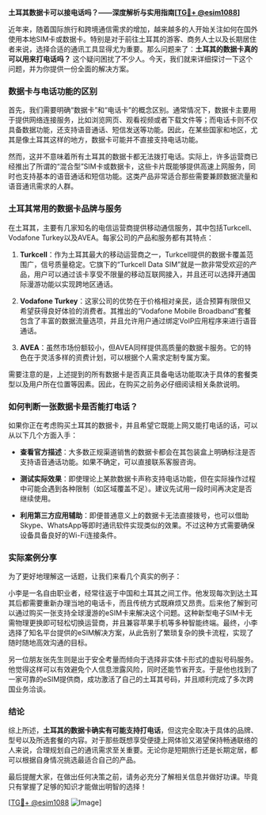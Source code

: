 **土耳其数据卡可以接电话吗？——深度解析与实用指南[[TG💪+ @esim1088](https://t.me/s/esim1088)]**

近年来，随着国际旅行和跨境通信需求的增加，越来越多的人开始关注如何在国外使用本地SIM卡或数据卡。特别是对于前往土耳其的游客、商务人士以及长期居住者来说，选择合适的通讯工具显得尤为重要。那么问题来了：**土耳其的数据卡真的可以用来打电话吗？** 这个疑问困扰了不少人。今天，我们就来详细探讨一下这个问题，并为你提供一份全面的解决方案。

### 数据卡与电话功能的区别

首先，我们需要明确“数据卡”和“电话卡”的概念区别。通常情况下，数据卡主要用于提供网络连接服务，比如浏览网页、观看视频或者下载文件等；而电话卡则不仅具备数据功能，还支持语音通话、短信发送等功能。因此，在某些国家和地区，尤其是像土耳其这样的地方，数据卡可能并不直接支持电话功能。

然而，这并不意味着所有土耳其的数据卡都无法拨打电话。实际上，许多运营商已经推出了所谓的“混合型”SIM卡或数据卡，这些卡片既能够提供高速上网服务，同时也支持基本的语音通话和短信功能。这类产品非常适合那些需要兼顾数据流量和语音通讯需求的人群。

### 土耳其常用的数据卡品牌与服务

在土耳其，主要有几家知名的电信运营商提供移动通信服务，其中包括Turkcell、Vodafone Turkey以及AVEA。每家公司的产品和服务都有其特点：

1. **Turkcell**：作为土耳其最大的移动运营商之一，Turkcell提供的数据卡覆盖范围广，信号质量稳定。它旗下的“Turkcell Data SIM”就是一款非常受欢迎的产品，用户可以通过该卡享受不限量的移动互联网接入，并且还可以选择开通国际漫游功能以实现跨地区通话。
   
2. **Vodafone Turkey**：这家公司的优势在于价格相对亲民，适合预算有限但又希望获得良好体验的消费者。其推出的“Vodafone Mobile Broadband”套餐包含了丰富的数据流量选项，并且允许用户通过绑定VoIP应用程序来进行语音通话。

3. **AVEA**：虽然市场份额较小，但AVEA同样提供高质量的数据卡服务。它的特色在于灵活多样的资费计划，可以根据个人需求定制专属方案。

需要注意的是，上述提到的所有数据卡是否真正具备电话功能取决于具体的套餐类型以及用户所在位置等因素。因此，在购买之前务必仔细阅读相关条款说明。

### 如何判断一张数据卡是否能打电话？

如果你正在考虑购买土耳其的数据卡，并且希望它既能上网又能打电话的话，可以从以下几个方面入手：

- **查看官方描述**：大多数正规渠道销售的数据卡都会在其包装盒上明确标注是否支持语音通话功能。如果不确定，可以直接联系客服咨询。
  
- **测试实际效果**：即使理论上某款数据卡声称支持电话功能，但在实际操作过程中可能会遇到各种限制（如区域覆盖不足）。建议先试用一段时间再决定是否继续使用。

- **利用第三方应用辅助**：即便普通意义上的数据卡无法直接拨号，也可以借助Skype、WhatsApp等即时通讯软件实现类似的效果。不过这种方式需要确保设备具备良好的Wi-Fi连接条件。

### 实际案例分享

为了更好地理解这一话题，让我们来看几个真实的例子：

小李是一名自由职业者，经常往返于中国和土耳其之间工作。他发现每次到达土耳其后都需要重新办理当地的电话卡，而且传统方式既麻烦又昂贵。后来他了解到可以通过购买一张支持全球漫游的eSIM卡来解决这个问题。这种新型电子SIM卡无需物理更换即可轻松切换运营商，并且兼容苹果手机等多种智能终端。最终，小李选择了知名平台提供的eSIM解决方案，从此告别了繁琐复杂的换卡流程，实现了随时随地高效沟通的目标。

另一位朋友张先生则是出于安全考量而倾向于选择非实体卡形式的虚拟号码服务。他觉得这样可以有效避免个人信息泄露风险，同时还能节省开支。于是他也找到了一家可靠的eSIM提供商，成功激活了自己的土耳其号码，并且顺利完成了多次跨国业务洽谈。

### 结论

综上所述，**土耳其的数据卡确实有可能支持打电话**，但这完全取决于具体的品牌、型号以及所选套餐的内容。对于那些既想享受便捷上网体验又渴望保持畅通联络的人来说，合理规划自己的通讯需求至关重要。无论你是短期旅行还是长期定居，都可以根据自身情况挑选最适合自己的产品。

最后提醒大家，在做出任何决策之前，请务必充分了解相关信息并做好功课。毕竟只有掌握了足够的知识才能做出明智的选择！

[[TG💪+ @esim1088](https://t.me/s/esim1088) ![Image](https://i.postimg.cc/4NQfJmqS/Snipaste-2025-05-13-00-14-12.png)]
